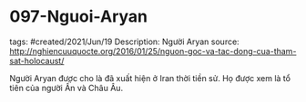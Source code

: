 # 097-Nguoi-Aryan

tags: #created/2021/Jun/19
Description: Người Aryan
source: http://nghiencuuquocte.org/2016/01/25/nguon-goc-va-tac-dong-cua-tham-sat-holocaust/

Người Aryan được cho là đã xuất hiện ở Iran thời tiền sử. Họ được xem là tổ tiên của người Ấn và Châu Âu.